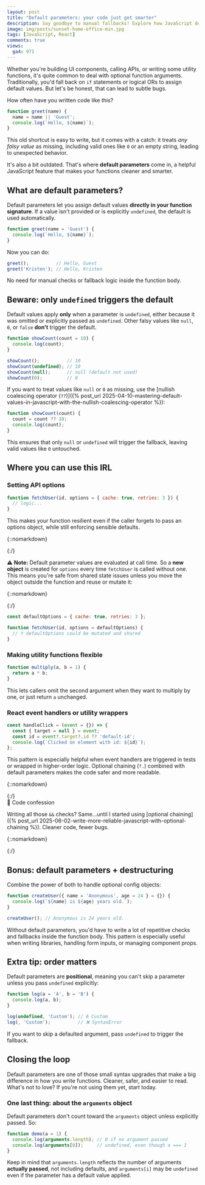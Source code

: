 ```yaml
---
layout: post
title: "Default parameters: your code just got smarter"
description: Say goodbye to manual fallbacks! Explore how JavaScript default parameters make your functions more robust, readable, and bug-free.
image: img/posts/sunset-home-office-min.jpg
tags: [JavaScript, React]
comments: true
views:
  ga4: 971
---
```


Whether you're building UI components, calling APIs, or writing some utility functions, it's quite common to deal with optional function arguments. Traditionally, you'd fall back on `if` statements or logical ORs to assign default values. But let's be honest, that can lead to subtle bugs.

How often have you written code like this?

```js
function greet(name) {
  name = name || 'Guest';
  console.log(`Hello, ${name}`);
}
```

This old shortcut is easy to write, but it comes with a catch: it treats *any falsy value* as missing, including valid ones like `0` or an empty string, leading to unexpected behavior.

It's also a bit outdated. That's where **default parameters** come in, a helpful JavaScript feature that makes your functions cleaner and smarter.

## What are default parameters?

Default parameters let you assign default values **directly in your function signature**. If a value isn't provided or is explicitly `undefined`, the default is used automatically.

```js
function greet(name = 'Guest') {
  console.log(`Hello, ${name}`);
}
```

Now you can do:

```js
greet();          // Hello, Guest
greet('Kristen'); // Hello, Kristen
```

No need for manual checks or fallback logic inside the function body.

## Beware: only `undefined` triggers the default

Default values apply **only** when a parameter is `undefined`, either because it was omitted or explicitly passed as `undefined`. Other falsy values like `null`, `0`, or `false` **don't** trigger the default.

```js
function showCount(count = 10) {
  console.log(count);
}

showCount();          // 10
showCount(undefined); // 10
showCount(null);      // null (default not used)
showCount(0);         // 0
```

If you want to treat values like `null` or `0` as missing, use the [nullish coalescing operator (`??`)]({% post_url 2025-04-10-mastering-default-values-in-javascript-with-the-nullish-coalescing-operator %}):

```js
function showCount(count) {
  count = count ?? 10;
  console.log(count);
}
```

This ensures that only `null` or `undefined` will trigger the fallback, leaving valid values like `0` untouched.

## Where you can use this IRL

### Setting API options

```js
function fetchUser(id, options = { cache: true, retries: 3 }) {
  // logic...
}
```

This makes your function resilient even if the caller forgets to pass an options object, while still enforcing sensible defaults.

{::nomarkdown}
<aside class="message memo" role="note">
{:/}

⚠️ **Note:** Default parameter values are evaluated at call time. So a **new object** is created for `options` every time `fetchUser` is called without one. This means you're safe from shared state issues unless you move the object outside the function and reuse or mutate it:

{::nomarkdown}
</aside>
{:/}

```js
const defaultOptions = { cache: true, retries: 3 };

function fetchUser(id, options = defaultOptions) {
  // ‼️ defaultOptions could be mutated and shared
}
```

### Making utility functions flexible

```js
function multiply(a, b = 1) {
  return a * b;
}
```

This lets callers omit the second argument when they want to multiply by one, or just return `a` unchanged.

### React event handlers or utility wrappers

```js
const handleClick = (event = {}) => {
  const { target = null } = event;
  const id = event?.target?.id ?? 'default-id';
  console.log(`Clicked on element with id: ${id}`);
};
```

This pattern is especially helpful when event handlers are triggered in tests or wrapped in higher-order logic. Optional chaining (`?.`) combined with default parameters makes the code safer and more readable.

{::nomarkdown}
<aside class="message highlight" role="note">
{:/}

<div class="note-heading">🙈 Code confession</div>

Writing all those `&&` checks? Same...until I started using [optional chaining]({% post_url 2025-06-02-write-more-reliable-javascript-with-optional-chaining %}). Cleaner code, fewer bugs.

{::nomarkdown}
</aside>
{:/}

## Bonus: default parameters + destructuring 

Combine the power of both to handle optional config objects:

```js
function createUser({ name = 'Anonymous', age = 24 } = {}) {
  console.log(`${name} is ${age} years old.`);
}

createUser(); // Anonymous is 24 years old.
```

Without default parameters, you'd have to write a lot of repetitive checks and fallbacks inside the function body. This pattern is especially useful when writing libraries, handling form inputs, or managing component props.

## Extra tip: order matters

Default parameters are **positional**, meaning you can't skip a parameter unless you pass `undefined` explicitly:

```js
function log(a = 'A', b = 'B') {
  console.log(a, b);
}

log(undefined, 'Custom'); // A Custom
log(, 'Custom');          // ❌ SyntaxError
```

If you want to skip a defaulted argument, pass `undefined` to trigger the fallback.

## Closing the loop

Default parameters are one of those small syntax upgrades that make a big difference in how you write functions. Cleaner, safer, and easier to read. What's not to love? If you're not using them yet, start today.

### One last thing: about the `arguments` object

Default parameters don't count toward the `arguments` object unless explicitly passed. So:

```js
function demo(a = 1) {
  console.log(arguments.length); // 0 if no argument passed
  console.log(arguments[0]);     // undefined, even though a === 1
}
```

Keep in mind that `arguments.length` reflects the number of arguments **actually passed**, not including defaults, and `arguments[i]` may be `undefined` even if the parameter has a default value applied.
